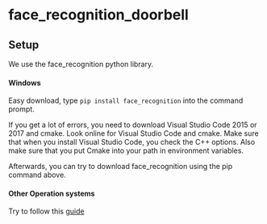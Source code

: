 # face_recognition_doorbell

## Setup
We use the face_recognition python library.
#### Windows
Easy download, type `pip install face_recognition` into the command prompt.

If you get a lot of errors, you need to download Visual Studio Code 2015 or 2017 and cmake.
Look online for Visual Studio Code and cmake. 
Make sure that when you install Visual Studio Code, you check the C++ options. 
Also make sure that you put Cmake into your path in environment variables.

Afterwards, you can try to download face_recognition using the pip command above.
#### Other Operation systems
Try to follow this [guide](https://www.pyimagesearch.com/2018/01/22/install-dlib-easy-complete-guide/)
